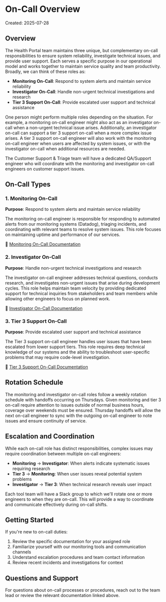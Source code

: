 # On-Call Overview

Created: 2025-07-28

## Overview

The Health Portal team maintains three unique, but complementary on-call responsibilities to ensure system reliability, investigate technical issues, and provide user support. Each serves a specific purpose in our operational model and works together to maintain service quality and team productivity. Broadly, we can think of these roles as:

- **Monitoring On-Call**: Respond to system alerts and maintain service reliability
- **Investigator On-Call**: Handle non-urgent technical investigations and research
- **Tier 3 Support On-Call**: Provide escalated user support and technical assistance

One person might perform multiple roles depending on the situation. For example, a monitoring on-call engineer might also act as an investigator on-call when a non-urgent technical issue arises. Additionally, an investigator on-call can support a tier 3 support on-call when a more complex issue arises. A tier 3 support on-call engineer will also work with the monitoring on-call engineer when users are affected by system issues, or with the investigator on-call when additional resources are needed.

The Customer Support & Triage team will have a dedicated QA/Support engineer who will coordinate with the monitoring and investigator on-call engineers on customer support issues.

## On-Call Types

### 1. Monitoring On-Call
**Purpose**: Respond to system alerts and maintain service reliability

The monitoring on-call engineer is responsible for responding to automated alerts from our monitoring systems (Datadog), triaging incidents, and coordinating with relevant teams to resolve system issues. This role focuses on maintaining uptime and performance of our services.

📖 [Monitoring On-Call Documentation](./oncall-monitoring.md)

### 2. Investigator On-Call
**Purpose**: Handle non-urgent technical investigations and research

The investigator on-call engineer addresses technical questions, conducts research, and investigates non-urgent issues that arise during development cycles. This role helps maintain team velocity by providing dedicated support for technical inquiries from stakeholders and team members while allowing other engineers to focus on planned work.

📖 [Investigator On-Call Documentation](./oncall-investigator.md)

### 3. Tier 3 Support On-Call
**Purpose**: Provide escalated user support and technical assistance

The Tier 3 support on-call engineer handles user issues that have been escalated from lower support tiers. This role requires deep technical knowledge of our systems and the ability to troubleshoot user-specific problems that may require code-level investigation.

📖 [Tier 3 Support On-Call Documentation](./oncall-tier3.md)

## Rotation Schedule

The monitoring and investigator on-call roles follow a weekly rotation schedule with handoffs occurring on Thursdays. Given monitoring and tier 3 on-call require attention to issues outside of normal business hours, coverage over weekends must be ensured. Thursday handoffs will allow the next on-call engineer to sync with the outgoing on-call engineer to note issues and ensure continuity of service.

## Escalation and Coordination

While each on-call role has distinct responsibilities, complex issues may require coordination between multiple on-call engineers:

- **Monitoring** → **Investigator**: When alerts indicate systematic issues requiring research
- **Tier 3** → **Monitoring**: When user issues reveal potential system problems
- **Investigator** → **Tier 3**: When technical research reveals user impact

Each tool team will have a Slack group to which we'll rotate one or more engineers to when they are on-call. This will provide a way to coordinate and communicate effectively during on-call shifts.

## Getting Started

If you're new to on-call duties:

1. Review the specific documentation for your assigned role
2. Familiarize yourself with our monitoring tools and communication channels
3. Understand escalation procedures and team contact information
4. Review recent incidents and investigations for context

## Questions and Support

For questions about on-call processes or procedures, reach out to the team lead or review the relevant documentation linked above.
